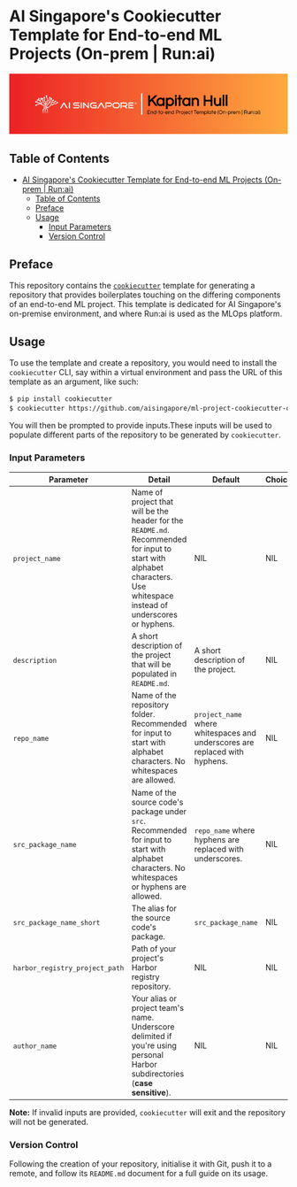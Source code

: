 # AI Singapore's Cookiecutter Template for End-to-end ML Projects (On-prem | Run:ai)

![AI Singapore's Kapitan Hull EPTG Onprem Run:ai Banner](./assets/kapitan-hull-eptg-onprem-runai-banner.png)

## Table of Contents

- [AI Singapore's Cookiecutter Template for End-to-end ML Projects (On-prem | Run:ai)](#ai-singapores-cookiecutter-template-for-end-to-end-ml-projects-on-prem--runai)
  - [Table of Contents](#table-of-contents)
  - [Preface](#preface)
  - [Usage](#usage)
    - [Input Parameters](#input-parameters)
    - [Version Control](#version-control)

## Preface

This repository contains the
[`cookiecutter`](https://cookiecutter.readthedocs.io/en/stable/)
template for generating a repository that provides boilerplates touching
on the differing components of an end-to-end ML project. This template
is dedicated for AI Singapore's on-premise environment, and where
Run:ai is used as the MLOps platform.

## Usage

To use the template and create a repository, you would need to install
the `cookiecutter` CLI, say within a virtual environment and pass the
URL of this template as an argument, like such:

```bash
$ pip install cookiecutter
$ cookiecutter https://github.com/aisingapore/ml-project-cookiecutter-onprem-runai
```

You will then be prompted to provide inputs.These inputs will be used to
populate different parts of the repository to be generated by
`cookiecutter`.

### Input Parameters

| Parameter                      | Detail                                                                                                                                                                  | Default                                                                     | Choices                                        |
|--------------------------------|-------------------------------------------------------------------------------------------------------------------------------------------------------------------------|-----------------------------------------------------------------------------|------------------------------------------------|
| `project_name`                 | Name of project that will be the header for the `README.md`. Recommended for input to start with alphabet characters. Use whitespace instead of underscores or hyphens. | NIL                                                                         | NIL                                            |
| `description`                  | A short description of the project that will be populated in `README.md`.                                                                                               | A short description of the project.                                         | NIL                                            |
| `repo_name`                    | Name of the repository folder. Recommended for input to start with alphabet characters. No whitespaces are allowed.                                                     | `project_name` where whitespaces and underscores are replaced with hyphens. | NIL                                            |
| `src_package_name`             | Name of the source code's package under `src`. Recommended for input to start with alphabet characters. No whitespaces or hyphens are allowed.                          | `repo_name` where hyphens are replaced with underscores.                    | NIL                                            |
| `src_package_name_short`       | The alias for the source code's package.                                                                                                                                | `src_package_name`                                                          | NIL                                            |
| `harbor_registry_project_path` | Path of your project's Harbor registry repository.                                                                                                                      | NIL                                                                         | NIL                                            |
| `author_name`                  | Your alias or project team's name. Underscore delimited if you're using personal Harbor subdirectories (__case sensitive__).                                            | NIL                                                                         | NIL                                            |

__Note:__ If invalid inputs are provided, `cookiecutter` will exit and
the repository will not be generated.

### Version Control

Following the creation of your repository,
initialise it with Git, push it to a
remote, and follow its
`README.md` document for a full guide on its usage.
